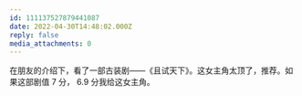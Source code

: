 ```yaml
---
id: 111137527879441087
date: 2022-04-30T14:48:02.000Z
reply: false
media_attachments: 0
---
```


在朋友的介绍下，看了一部古装剧——《且试天下》。这女主角太顶了，推荐。如果这部剧值 7 分， 6.9 分我给这女主角。

